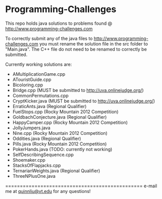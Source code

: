 Programming-Challenges
======================
This repo holds java solutions to problems found @  http://www.programming-challenges.com

To correctly submit any of the java files to http://www.programming-challenges.com you must rename the solution file in the src folder to "Main.java".
The C++ file do not need to be renamed to correctly be submitted.

Currently working solutions are:
  + AMultiplicationGame.cpp
  + ATouristGuide.cpp
  + Bicoloring.cpp
  + Bridge.cpp (MUST be submitted to http://uva.onlinejudge.org/)
  + CommonPermutations.cpp
  + CryptKicker.java (MUST be submitted to http://uva.onlinejudge.org/)
  + ErraticAnts.java (Regional Qualifier)
  + FuelStops.cpp (Rocky Mountain 2012 Competition)
  + GoldbachConjecture.java (Regional Qualifier)
  + HappyCamper.cpp (Rocky Mountain 2012 Competition)
  + JollyJumpers.java
  + Nine.cpp (Rocky Mountain 2012 Competition)
  + Oddities.java (Regional Qualifier)
  + Pills.java (Rocky Mountain 2012 Competition)
  + PokerHands.java (TODO: currently not working)
  + SelfDescribingSequence.cpp
  + Shoemaker.cpp
  + StacksOfFlapjacks.cpp
  + TernarianWeights.java (Regional Qualifier)
  + ThreeNPlusOne.java

===============================================
e-mail me at quinnliu@vt.edu for any questions!